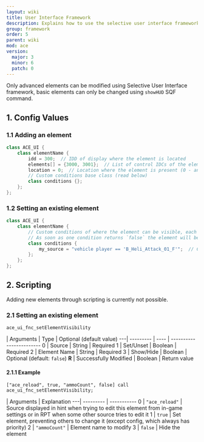 ```yaml
---
layout: wiki
title: User Interface Framework
description: Explains how to use the selective user interface framework to add custom elements and toggle them using different methods.
group: framework
order: 5
parent: wiki
mod: ace
version:
  major: 3
  minor: 6
  patch: 0
---
```


Only advanced elements can be modified using Selective User Interface framework, basic elements can only be changed using `showHUD` SQF command.

## 1. Config Values

### 1.1 Adding an element

```cpp
class ACE_UI {
    class elementName {
        idd = 300;  // IDD of display where the element is located
        elements[] = {3000, 3001};  // List of control IDCs of the elements to toggle (some can have background as a separate control, this allows grouping them together)
        location = 0;  // Location where the element is present (0 - anywhere, 1 - ground only, 2 - vehicle only)
        // Custom conditions base class (read below)
        class conditions {};
    };
};
```

### 1.2 Setting an existing element

```cpp
class ACE_UI {
    class elementName {
        // Custom conditions of where the element can be visible, each condition has its own entry (use prefixes for easy identification and prevention of overwriting)
        // As soon as one condition returns `false` the element will be hidden, this can be included when adding a new element
        class conditions {
            my_source = "vehicle player == 'B_Heli_Attack_01_F'";  // Condition which makes the element visible only when player is in `'B_Heli_Attack_01_F'` vehicle.
        };
    };
};
```


## 2. Scripting

Adding new elements through scripting is currently not possible.

### 2.1 Setting an existing element

`ace_ui_fnc_setElementVisibility`

   | Arguments | Type | Optional (default value)
---| --------- | ---- | ------------------------
0  | Source | String | Required
1  | Set/Unset | Boolean | Required
2  | Element Name | String | Required
3  | Show/Hide | Boolean | Optional (default: `false`)
**R** | Successfully Modified | Boolean | Return value

#### 2.1.1 Example

`["ace_reload", true, "ammoCount", false] call ace_ui_fnc_setElementVisibility;`

   | Arguments | Explanation
---| --------- | -----------
0  | `"ace_reload"` | Source displayed in hint when trying to edit this element from in-game settings or in RPT when some other source tries to edit it
1  | `true` | Set element, preventing others to change it (except config, which always has priority)
2  | `"ammoCount"` | Element name to modify
3  | `false` | Hide the element
